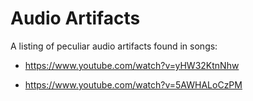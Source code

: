 # Audio Artifacts

A listing of peculiar audio artifacts found in songs:

- https://www.youtube.com/watch?v=yHW32KtnNhw

- https://www.youtube.com/watch?v=5AWHALoCzPM
